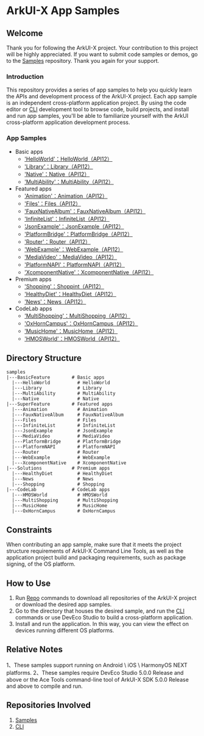 # ArkUI-X App Samples

## Welcome
Thank you for following the ArkUI-X project. Your contribution to this project will be highly appreciated. If you want to submit code samples or demos, go to the [Samples](https://gitcode.com/arkui-x/samples) repository. Thank you again for your support.

### Introduction
This repository provides a series of app samples to help you quickly learn the APIs and development process of the ArkUI-X project. Each app sample is an independent cross-platform application project. By using the code editor or [CLI](https://gitcode.com/arkui-x/cli) development tool to browse code, build projects, and install and run app samples, you'll be able to familiarize yourself with the ArkUI cross-platform application development process.

### App Samples

- Basic apps
  - ['HelloWorld'：HelloWorld（API12）](BasicFeature/HelloWorld)
  - ['Library'：Library（API12）](BasicFeature/Library)
  - ['Native'：Native（API12）](BasicFeature/Native)
  - ['MultiAbility'：MultiAbility（API12）](BasicFeature/MultiAbility)
- Featured apps
  - ['Animation'：Animation（API12）](SuperFeature/Animation)
  - ['Files'：Files（API12）](SuperFeature/Files)
  - ['FauxNativeAlbum'：FauxNativeAlbum（API12）](SuperFeature/FauxNativeAlbum)
  - ['InfiniteList'：InfiniteList（API12）](SuperFeature/InfiniteList)
  - ['JsonExample'：JsonExample（API12）](SuperFeature/JsonExample)
  - ['PlatformBridge'：PlatformBridge（API12）](SuperFeature/PlatformBridge)
  - ['Router'：Router（API12）](SuperFeature/Router)
  - ['WebExample'：WebExample（API12）](SuperFeature/WebExample)
  - ['MediaVideo'：MediaVideo（API12）](SuperFeature/MediaVideo)
  - ['PlatformNAPI'：PlatformNAPI（API12）](SuperFeature/PlatformNAPI)
  - ['XcomponentNative'：XcomponentNative（API12）](SuperFeature/XcomponentNative)
- Premium apps
  - ['Shopping'：Shoppint（API12）](Solutions/Shopping)
  - ['HealthyDiet'：HealthyDiet（API12）](Solutions/HealthyDiet)
  - ['News'：News（API12）](Solutions/News)
- CodeLab apps
  - ['MultiShopping'：MultiShopping（API12）](CodeLab/MultiShopping)
  - ['OxHornCampus'：OxHornCampus（API12）](CodeLab/OxHornCampus)
  - ['MusicHome'：MusicHome（API12）](CodeLab/MusicHome)
  - ['HMOSWorld'：HMOSWorld（API12）](CodeLab/HMOSWorld)

## Directory Structure

```
samples
|---BasicFeature        # Basic apps
  |---HelloWorld          # HelloWorld
  |---Library             # Library
  |---MultiAbility        # MultiAbility
  |---Native              # Native
|---SuperFeature        # Featured apps
  |---Animation           # Animation
  |---FauxNativeAlbum     # FauxNativeAlbum
  |---Files               # Files
  |---InfiniteList        # InfiniteList
  |---JsonExample         # JsonExample
  |---MediaVideo          # MediaVideo
  |---PlatformBridge      # PlatformBridge
  |---PlatformNAPI        # PlatformNAPI
  |---Router              # Router
  |---WebExample          # WebExample
  |---XcomponentNative    # XcomponentNative
|---Solutions           # Premium apps
  |---HealthyDiet    	  # HealthyDiet
  |---News    	          # News
  |---Shopping    	      # Shopping
|---CodeLab             # CodeLab apps
  |---HMOSWorld           # HMOSWorld
  |---MultiShopping    	  # MultiShopping
  |---MusicHome           # MusicHome
  |---OxHornCampus        # OxHornCampus
```

## Constraints

When contributing an app sample, make sure that it meets the project structure requirements of ArkUI-X Command Line Tools, as well as the application project build and packaging requirements, such as package signing, of the OS platform.

## How to Use

1.  Run [Repo](https://gitcode.com/arkui-x/manifest/blob/master/README-EN.md) commands to download all repositories of the ArkUI-X project or download the desired app samples.
2.  Go to the directory that houses the desired sample, and run the [CLI](https://gitcode.com/arkui-x/cli) commands or use DevEco Studio to build a cross-platform application.
3.  Install and run the application. In this way, you can view the effect on devices running different OS platforms.


## Relative Notes

1、These samples support running on Android \ iOS \ HarmonyOS NEXT platforms.
2、These samples require  DevEco Studio 5.0.0 Release and above or the Ace Tools command-line tool of ArkUI-X SDK 5.0.0 Release and above to compile and run.

## Repositories Involved

1. [Samples](https://gitcode.com/arkui-x/samples) 
2. [CLI](https://gitcode.com/arkui-x/cli)
